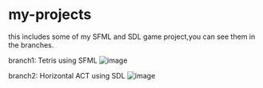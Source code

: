 # my-projects
this includes some of my SFML and SDL game project,you can see them in the branches.

branch1:
Tetris     using SFML
![image](https://github.com/FrankWang606/Tetris-and-Horizontal-ACT-2-branches-/blob/FrankWang606-Tetris/effects%20preview/3.jpg)

branch2:
Horizontal ACT   using SDL
![image](https://github.com/FrankWang606/Tetris-and-Horizontal-ACT-2-branches-/blob/FrankWang606-ACT/preview/4.jpg)
